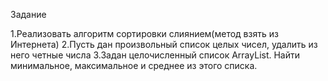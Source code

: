 Задание

1.Реализовать алгоритм сортировки слиянием(метод взять из Интернета)
2.Пусть дан произвольный список целых чисел, удалить из него четные числа
3.Задан целочисленный список ArrayList. Найти минимальное, максимальное и среднее из этого списка.